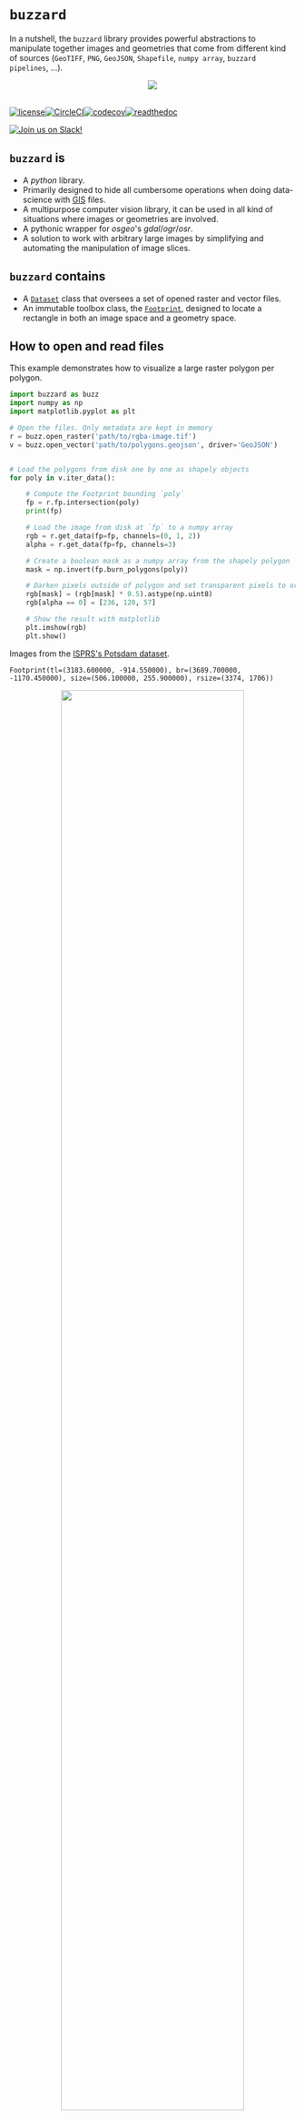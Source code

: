 # `buzzard`
In a nutshell, the `buzzard` library provides powerful abstractions to manipulate together images and geometries that come from different kind of sources (`GeoTIFF`, `PNG`, `GeoJSON`, `Shapefile`, `numpy array`, `buzzard pipelines`, ...).

<div align="center">
  <img src="https://github.com/earthcube-lab/buzzard/raw/master/img/buzzard.png"><br><br>
</div>

[![license](https://img.shields.io/badge/License-Apache%202.0-blue.svg)](https://github.com/earthcube-lab/buzzard/blob/master/LICENSE)[![CircleCI](https://circleci.com/gh/earthcube-lab/buzzard/tree/master.svg?style=shield&circle-token=9d41310f0eb3f8ff120a7103ba2d7ee5d5d628b7)](https://circleci.com/gh/earthcube-lab/buzzard/tree/master)[![codecov](https://codecov.io/gh/earthcube-lab/buzzard/branch/master/graph/badge.svg?token=FbWmLGplCq)](https://codecov.io/gh/earthcube-lab/buzzard)[![readthedoc](https://readthedocs.org/projects/buzzard/badge/?version=latest&style=flat)](https://buzzard.readthedocs.io/en/latest)

[
![Join us on Slack!](https://cdn.brandfolder.io/5H442O3W/as/pl54cs-bd9mhs-3jsgg0/btn-add-to-slack_1x.png?height=25)
](https://join.slack.com/t/buzzard-python/shared_invite/enQtNjY0NDQ2MzU3MzgzLTJhNTZhNjAwOGIyM2RkOTdkZGE5MGUwZGEzZGQwODkyMzY2N2YwMTg5ZmI1NDc2MjY2MGM2ZTdhNDc3M2E1YTI)

<!-- [![Requirements Status](https://requires.io/github/airware/buzzard/requirements.svg?branch=master)](https://requires.io/github/airware/buzzard/requirements/?branch=master) -->

## `buzzard` is
- A _python_ library.
- Primarily designed to hide all cumbersome operations when doing data-science with [GIS](https://en.wikipedia.org/wiki/Geographic_information_system) files.
- A multipurpose computer vision library, it can be used in all kind of situations where images or geometries are involved.
- A pythonic wrapper for _osgeo_'s _gdal_/_ogr_/_osr_.
- A solution to work with arbitrary large images by simplifying and automating the manipulation of image slices.

## `buzzard` contains
- A [`Dataset`](https://buzzard.readthedocs.io/en/latest/dataset.html) class that oversees a set of opened raster and vector files.
- An immutable toolbox class, the [`Footprint`](https://buzzard.readthedocs.io/en/latest/footprint.html), designed to locate a rectangle in both an image space and a geometry space.

## How to open and read files
This example demonstrates how to visualize a large raster polygon per polygon.

```py
import buzzard as buzz
import numpy as np
import matplotlib.pyplot as plt

# Open the files. Only metadata are kept in memory
r = buzz.open_raster('path/to/rgba-image.tif')
v = buzz.open_vector('path/to/polygons.geojson', driver='GeoJSON')


# Load the polygons from disk one by one as shapely objects
for poly in v.iter_data():

    # Compute the Footprint bounding `poly`
    fp = r.fp.intersection(poly)
    print(fp)

    # Load the image from disk at `fp` to a numpy array
    rgb = r.get_data(fp=fp, channels=(0, 1, 2))
    alpha = r.get_data(fp=fp, channels=3)

    # Create a boolean mask as a numpy array from the shapely polygon
    mask = np.invert(fp.burn_polygons(poly))

    # Darken pixels outside of polygon and set transparent pixels to orange
    rgb[mask] = (rgb[mask] * 0.5).astype(np.uint8)
    rgb[alpha == 0] = [236, 120, 57]

    # Show the result with matplotlib
    plt.imshow(rgb)
    plt.show()

```
Images from the [ISPRS's Potsdam dataset](http://www2.isprs.org/commissions/comm3/wg4/2d-sem-label-potsdam.html).

`Footprint(tl=(3183.600000, -914.550000), br=(3689.700000, -1170.450000), size=(506.100000, 255.900000), rsize=(3374, 1706))`

<div align="center">
  <img src="https://github.com/earthcube-lab/buzzard/raw/master/img/ex0-img0.jpg" width="80%"><br><br>
</div>

`Footprint(tl=(3171.600000, -1321.500000), br=(4553.400000, -2400.000000), size=(1381.800000, 1078.500000), rsize=(9212, 7190))`

<div align="center">
  <img src="https://github.com/earthcube-lab/buzzard/raw/master/img/ex0-img1.jpg" width="70%"><br><br>
</div>

## How to create files and manipulate _Footprints_
```py
import buzzard as buzz
import numpy as np
import matplotlib.pyplot as plt
import keras

r = buzz.open_raster('path/to/rgba-image.tif')
km = keras.models.load_model('path/to/deep-learning-model.hdf5')

# Chunk the raster's Footprint to Footprints of size
# 1920 x 1080 pixels stored in a 2d numpy array
tiles = r.fp.tile((1920, 1080))

all_roads = []

# Perform an inference for each tile
for i, fp in enumerate(tiles.flat):
    rgb = r.get_data(fp=fp, channels=(0, 1, 2))

    # Perform pixelwise semantic segmentation with a keras model
    predictions_heatmap = km.predict(rgb[np.newaxis, ...])[0]
    predictions_top1 = np.argmax(predictions_heatmap, axis=-1)

    # Save the prediction to a `geotiff`
    path = f'predictions_{i}.tif'
    with buzz.create_raster(path=path, fp=fp, dtype='uint8', channel_count=1).close as out:
        out.set_data(predictions_top1)

    # Extract the road polygons by transforming a numpy boolean mask to shapely polygons
    road_polygons = fp.find_polygons(predictions_top1 == 3)
    all_roads += road_polygons

    # Show the result with matplotlib for one tile
    if i == 2:
        plt.imshow(rgb)
        plt.imshow(predictions_top1)
        plt.show()

# Save all roads found to a single `shapefile`
with buzz.create_vector(path='roads.shp', type='polygon').close as out:
    for poly in all_roads:
        out.insert_data(poly)

```

<div align="center">
  <img src="https://github.com/earthcube-lab/buzzard/raw/master/img/ex1-img0.jpg" width="80%"><br><br>
</div>

<div align="center">
  <img src="https://github.com/earthcube-lab/buzzard/raw/master/img/ex1-img1.jpg" width="80%"><br><br>
</div>

## Advanced examples
Additional examples can be found here:
- [Files and _Footprints_ in depth](https://github.com/earthcube-lab/buzzard/blob/master/doc/examples.ipynb)
- [_async rasters_ in depth](https://github.com/earthcube-lab/buzzard/blob/master/doc/notebook2/async_rasters.ipynb)

## `buzzard` allows
- Opening and creating [raster](https://buzzard.readthedocs.io/en/latest/dataset_raster.html) and [vector](https://buzzard.readthedocs.io/en/latest/dataset_vector.html) files. Supports all [GDAL drivers (GTiff, PNG, ...)](https://www.gdal.org/formats_list.html) and all [OGR drivers (GeoJSON, DXF, Shapefile, ...)](https://www.gdal.org/ogr_formats.html).
- [Reading](https://buzzard.readthedocs.io/en/latest/source_gdal_file_raster.html#raster-file-get-data) raster files pixels from disk to _numpy.ndarray_.
  - _Options:_ `sub-rectangle reading`, `rotated and scaled sub-rectangle reading (thanks to on-the-fly remapping with OpenCV)`, `automatic parallelization of read and remapping (soon)`, `async (soon)`, `be the source of an image processing pipeline (soon)`.
  - _Properties:_ `thread-safe parallel reads`.
- [Writing](https://buzzard.readthedocs.io/en/latest/source_gdal_file_raster.html#raster-file-set-data) raster files pixels to disk from _numpy.ndarray_.
  - _Options:_ `sub-rectangle writing`, `rotated and scaled sub-rectangle writing (thanks to on-the-fly remapping with OpenCV)`, `masked writing (slow)`.
- [Reading](https://buzzard.readthedocs.io/en/latest/source_gdal_file_vector.html#vector-file-iter-data) vector files geometries from disk to _shapely objects_, _geojson dict_ and _raw coordinates_.
  - _Options:_ `masking`.
  - _Properties:_ `thread-safe parallel reads`.
- [Writing](https://buzzard.readthedocs.io/en/latest/source_gdal_file_vector.html#vector-file-insert-data) vector files geometries to disk from _shapely objects_, _geojson dict_ and _raw coordinates_.
- Powerful manipulations of [raster windows](https://buzzard.readthedocs.io/en/latest/footprint.html)
- [Instantiation](https://buzzard.readthedocs.io/en/latest/dataset_recipe.html#buzzard.Dataset.create_raster_recipe) of image processing pipelines where each node is a raster, and each edge is a user defined python function transforming _numpy.ndarray_ objects (beta, partially implemented).
  - _Options:_ `automatic parallelization using user defined thread or process pools`, `disk caching`.
  - _Properties:_ `lazy evaluation`, `deterministic`, `automatic tasks chunking into tiles`, `fine grain task prioritization`, `backpressure prevention`.
- [Spatial reference homogenization](https://buzzard.readthedocs.io/en/latest/dataset.html#on-the-fly-re-projections-in-buzzard) between opened files like a GIS software does (beta)

## Documentation
https://buzzard.readthedocs.io/

## Dependencies
The following table lists dependencies along with the minimum version, their status for the project and the related license.

| Library          | Version  | Mandatory | License                                                                              | Comment                                                       |
|------------------|----------|-----------|--------------------------------------------------------------------------------------|---------------------------------------------------------------|
| gdal             | >=2.3.3  | Yes       | [MIT/X](https://gdal.org/license.html)                   | Hard to install. Will be included in `buzzard` wheels         |
| opencv-python    | >=3.1.0  | Yes       | [3-clause BSD](http://opencv.org/license.html)                                       | Easy to install with `opencv-python` wheels. Will be optional |
| shapely          | >=1.6.1  | Yes       | [3-clause BSD](https://github.com/Toblerity/Shapely/blob/master/LICENSE.txt)         |                                                               |
| affine           | >=2.0.0  | Yes       | [3-clause BSD](https://github.com/sgillies/affine/blob/master/LICENSE.txt)           |                                                               |
| numpy            | >=1.15.0 | Yes       | [numpy](https://numpy.org/doc/stable/license.html)                        |                                                               |
| scipy            | >=0.19.1 | Yes       | [scipy](https://www.scipy.org/scipylib/license.html)                                 |                                                               |
| pint             | >=0.8.1  | Yes       | [3-clause BSD](https://github.com/hgrecco/pint/blob/master/LICENSE)                  |                                                               |
| six              | >=1.11.0 | Yes       | [MIT](https://github.com/benjaminp/six/blob/master/LICENSE)                          |                                                               |
| sortedcontainers | >=1.5.9  | Yes       | [apache](https://github.com/grantjenks/python-sortedcontainers/blob/master/LICENSE)  |                                                               |
| Rtree            | >=0.8.3  | Yes       | [MIT](https://github.com/Toblerity/rtree/blob/master/LICENSE.txt)                    |                                                               |
| scikit-image     | >=0.14.0 | Yes       | [scikit-image](https://github.com/scikit-image/scikit-image/blob/master/LICENSE.txt) |                                                               |
| pytest           | >=3.2.2  | No        | [MIT](https://docs.pytest.org/en/latest/license.html)                                | Only for tests                                                |

## How to install from terminal
### Anaconda and pip
```sh
# Step 1 - Install Anaconda
# https://www.anaconda.com/download/

# Step 2 - Create env
conda create -n buzz python gdal>=2.3.3 shapely rtree -c 'conda-forge'

# Step 3 - Activate env
conda activate buzz

# Step 4 - Install buzzard
pip install buzzard
```

### Docker
```sh
docker build -t buzz --build-arg PYTHON_VERSION=3.7 https://raw.githubusercontent.com/earthcube-lab/buzzard/master/.circleci/images/base-python/Dockerfile
docker run -it --rm buzz bash
pip install buzzard

```

### Package manager and pip
```sh
# Step 1 - Install GDAL and rtree ******************************************* **
# Windows
# https://www.lfd.uci.edu/~gohlke/pythonlibs/#gdal
# https://www.lfd.uci.edu/~gohlke/pythonlibs/#rtree

# MacOS
brew install gdal
brew tap osgeo/osgeo4mac
brew tap --repair
brew install gdal2
brew install spatialindex
export PATH="/usr/local/opt/gdal2/bin:$PATH"
python3 -m pip install 'gdal==2.3.3'

# Ubuntu
# Run the commands from the following Dockerfile:
# https://github.com/earthcube-lab/buzzard/blob/master/doc/ubuntu_install/Dockerfile

# Step 2 - Install buzzard ************************************************** **
python3 -m pip install buzzard

```

## Supported Python versions
To enjoy the latest buzzard features, update your python!

#### Full python support
- Latest tested version: `3.8` (June 2018)
- Oldest tested version: `3.6` (Sept 2015)

#### Partial python support
- For python `2.7`: use buzzard version `0.4.4`
- For python `3.4`: use buzzard version `0.6.3`
- For python `3.5`: use buzzard version `0.6.4`

## Slack
You want some help? You have a question? You want to contribute? Join us on Slack!

[
![Join us on Slack!](https://cdn.brandfolder.io/5H442O3W/as/pl54cs-bd9mhs-3jsgg0/btn-add-to-slack_1x.png?height=42)
](https://join.slack.com/t/buzzard-python/shared_invite/enQtNjY0NDQ2MzU3MzgzLTJhNTZhNjAwOGIyM2RkOTdkZGE5MGUwZGEzZGQwODkyMzY2N2YwMTg5ZmI1NDc2MjY2MGM2ZTdhNDc3M2E1YTI)

## How to test
```sh
git clone https://github.com/earthcube-lab/buzzard
pip install -r buzzard/requirements-dev.txt
pytest buzzard/buzzard/test
```

## How to build documentation
```sh
cd docs
make html
open _build/html/index.html
```

## Contributions and feedback
Welcome to the `buzzard` project! We appreciate any contribution and feedback, your proposals and pull requests will be considered and responded to. For more information, see the [`CONTRIBUTING.md`](./CONTRIBUTING.md) file.

## Authors
See [AUTHORS](./AUTHORS.md)

## License and Notice
See [LICENSE](./LICENSE) and [NOTICE](./NOTICE).

## Other pages
- [TODO](https://www.notion.so/buzzard/2c94ef6ee8da4d6280834129cc00f4d2?v=334ead18796342feb32ba85ccdfcf69f) on `notion.so`

------------------------------------------------------------------------------------------------------------------------
